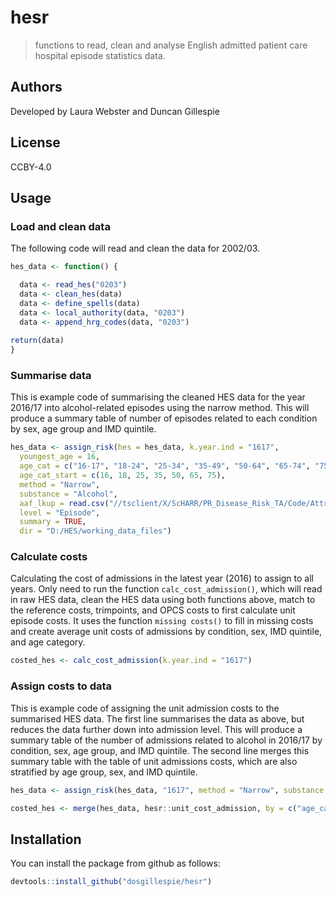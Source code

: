 # hesr

> functions to read, clean and analyse English admitted patient care hospital episode statistics data.

## Authors
Developed by Laura Webster and Duncan Gillespie

## License
CCBY-4.0

## Usage

### Load and clean data
The following code will read and clean the data for 2002/03.  

```r
hes_data <- function() {

  data <- read_hes("0203")
  data <- clean_hes(data)
  data <- define_spells(data)
  data <- local_authority(data, "0203")
  data <- append_hrg_codes(data, "0203")
  
return(data)
}
```

### Summarise data
This is example code of summarising the cleaned HES data for the year 2016/17 into alcohol-related episodes using the narrow method. This will produce a summary table of number of episodes related to each condition by sex, age group and IMD quintile.  

```r
hes_data <- assign_risk(hes = hes_data, k.year.ind = "1617", 
  youngest_age = 16,
  age_cat = c("16-17", "18-24", "25-34", "35-49", "50-64", "65-74", "75-89"),
  age_cat_start = c(16, 18, 25, 35, 50, 65, 75),
  method = "Narrow", 
  substance = "Alcohol",
  aaf_lkup = read.csv("//tsclient/X/ScHARR/PR_Disease_Risk_TA/Code/Attributable_fractions/Alcohol_attributable_fractions/Output/Archive/aafs_long_2016.csv"),
  level = "Episode", 
  summary = TRUE,  
  dir = "D:/HES/working_data_files")
```
### Calculate costs 
Calculating the cost of admissions in the latest year (2016) to assign to all years. Only need to run the function `calc_cost_admission()`, which will read in raw HES data, clean the HES data using both functions above, match to the reference costs, trimpoints, and OPCS costs to first calculate unit episode costs. It uses the function `missing costs()` to fill in missing costs and create average unit costs of admissions by condition, sex, IMD quintile, and age category. 

```r
costed_hes <- calc_cost_admission(k.year.ind = "1617")
```
### Assign costs to data
This is example code of assigning the unit admission costs to the summarised HES data. The first line summarises the data as above, but reduces the data further down into admission level. This will produce a summary table of the number of admissions related to alcohol in 2016/17 by condition, sex, age group, and IMD quintile. The second line merges this summary table with the table of unit admissions costs, which are also stratified by age group, sex, and IMD quintile. 

```r
hes_data <- assign_risk(hes_data, "1617", method = "Narrow", substance = "Alcohol", level = "Admission", summary = TRUE)

costed_hes <- merge(hes_data, hesr::unit_cost_admission, by = c("age_cat", "sex", "imd_quintile", "Cause"), all.x = T, all.y = F)
```
## Installation
You can install the package from github as follows:

```r
devtools::install_github("dosgillespie/hesr")
```















